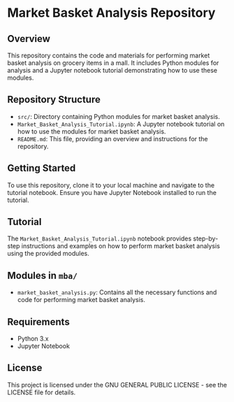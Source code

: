 
# Market Basket Analysis Repository

## Overview
This repository contains the code and materials for performing market basket analysis on grocery items in a mall. It includes Python modules for analysis and a Jupyter notebook tutorial demonstrating how to use these modules.

## Repository Structure
- `src/`: Directory containing Python modules for market basket analysis.
- `Market_Basket_Analysis_Tutorial.ipynb`: A Jupyter notebook tutorial on how to use the modules for market basket analysis.
- `README.md`: This file, providing an overview and instructions for the repository.

## Getting Started
To use this repository, clone it to your local machine and navigate to the tutorial notebook. Ensure you have Jupyter Notebook installed to run the tutorial.

## Tutorial
The `Market_Basket_Analysis_Tutorial.ipynb` notebook provides step-by-step instructions and examples on how to perform market basket analysis using the provided modules.

## Modules in `mba/`
- `market_basket_analysis.py`: Contains all the necessary functions and code for performing market basket analysis.

## Requirements
- Python 3.x
- Jupyter Notebook

## License
This project is licensed under the GNU GENERAL PUBLIC LICENSE - see the LICENSE file for details.
